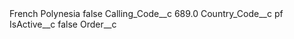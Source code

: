 <?xml version="1.0" encoding="UTF-8"?>
<CustomMetadata xmlns="http://soap.sforce.com/2006/04/metadata" xmlns:xsi="http://www.w3.org/2001/XMLSchema-instance" xmlns:xsd="http://www.w3.org/2001/XMLSchema">
    <label>French Polynesia</label>
    <protected>false</protected>
    <values>
        <field>Calling_Code__c</field>
        <value xsi:type="xsd:double">689.0</value>
    </values>
    <values>
        <field>Country_Code__c</field>
        <value xsi:type="xsd:string">pf</value>
    </values>
    <values>
        <field>IsActive__c</field>
        <value xsi:type="xsd:boolean">false</value>
    </values>
    <values>
        <field>Order__c</field>
        <value xsi:nil="true"/>
    </values>
</CustomMetadata>
